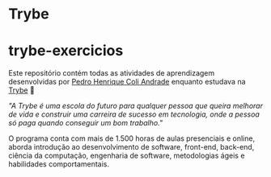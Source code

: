 # Trybe

# trybe-exercicios

Este repositório contém todas as atividades de aprendizagem desenvolvidas por [Pedro Henrique Coli Andrade](https://www.linkedin.com/in/pedro-henrique-coli-andrade-188210242_) enquanto estudava na [Trybe](https://www.betrybe.com/) :rocket:

_"A Trybe é uma escola do futuro para qualquer pessoa que queira melhorar de vida e construir uma carreira de sucesso em tecnologia, onde a pessoa só paga quando conseguir um bom trabalho."_

O programa conta com mais de 1.500 horas de aulas presenciais e online, aborda introdução ao desenvolvimento de software, front-end, back-end, ciência da computação, engenharia de software, metodologias ágeis e habilidades comportamentais.
